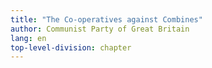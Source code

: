 ```yaml
---
title: "The Co-operatives against Combines"
author: Communist Party of Great Britain
lang: en
top-level-division: chapter
---
```

